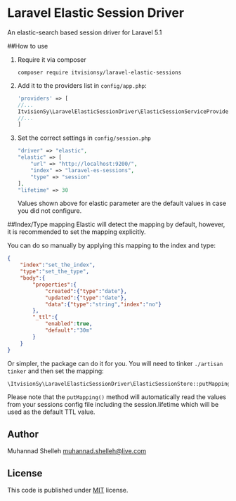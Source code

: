 # Laravel Elastic Session Driver
An elastic-search based session driver for Laravel 5.1

##How to use
 1. Require it via composer

    ```
    composer require itvisionsy/laravel-elastic-sessions
    ```
 2. Add it to the providers list in `config/app.php`:

    ```php
    'providers' => [
    //...
    ItvisionSy\LaravelElasticSessionDriver\ElasticSessionServiceProvider::class,
    //...
    ]
    ```
 3. Set the correct settings in `config/session.php`

    ```php
    "driver" => "elastic",
    "elastic" => [
        "url" => "http://localhost:9200/",
        "index" => "laravel-es-sessions",
        "type" => "session"
    ],
    "lifetime" => 30
    ```
    Values shown above for elastic parameter are the default values in case you did not configure.

##Index/Type mapping
Elastic will detect the mapping by default, however, it is recommended to set the mapping explicitly.

You can do so manually by applying this mapping to the index and type:

```json
{
    "index":"set_the_index",
    "type":"set_the_type",
    "body":{
        "properties":{
            "created":{"type":"date"},
            "updated":{"type":"date"},
            "data":{"type":"string","index":"no"}
        },
        "_ttl":{
            "enabled":true,
            "default":"30m"
        }
    }
}
```

Or simpler, the package can do it for you. You will need to tinker `./artisan tinker` and then set the mapping:

```php
\ItvisionSy\LaravelElasticSessionDriver\ElasticSessionStore::putMapping();
```

Please note that the `putMapping()` method will automatically read the values from your sessions config file 
including the session.lifetime which will be used as the default TTL value.

## Author
Muhannad Shelleh <muhannad.shelleh@live.com>

## License
This code is published under [MIT](LICENSE) license.
